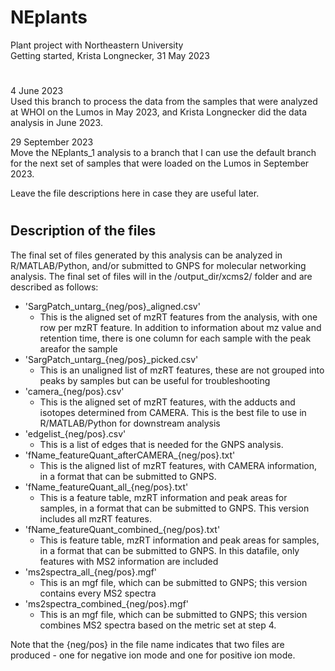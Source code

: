 # NEplants
Plant project with Northeastern University\
Getting started, Krista Longnecker, 31 May 2023

# 
4 June 2023\
Used this branch to process the data from the samples that were analyzed at WHOI on the Lumos in May 2023, and Krista Longnecker did the data analysis in June 2023. 

29 September 2023\
Move the NEplants_1 analysis to a branch that I can use the default branch for the next set of samples that were loaded on the Lumos in September 2023.

Leave the file descriptions here in case they are useful later.

#
## Description of the files
The final set of files generated by this analysis can be analyzed in R/MATLAB/Python, and/or submitted to GNPS for molecular networking analysis. 
The final set of files will in the /output_dir/xcms2/ folder and are described as follows:

* 'SargPatch_untarg_{neg/pos}_aligned.csv'
  * This is the aligned set of mzRT features from the analysis, with one row per mzRT feature. In addition to information about mz value and retention time, there is one column for each sample with the peak areafor the sample
* 'SargPatch_untarg_{neg/pos}_picked.csv'
  * This is an unaligned list of mzRT features, these are not grouped into peaks by samples but can be useful for troubleshooting
* 'camera_{neg/pos}.csv'
  * This is the aligned set of mzRT features, with the adducts and isotopes determined from CAMERA. This is the best file to use in R/MATLAB/Python for downstream analysis
* 'edgelist_{neg/pos}.csv'
  * This is a list of edges that is needed for the GNPS analysis.
* 'fName_featureQuant_afterCAMERA_{neg/pos}.txt'
  * This is the aligned list of mzRT features, with CAMERA information, in a format that can be submitted to GNPS.
* 'fName_featureQuant_all_{neg/pos}.txt'
  * This is a feature table, mzRT information and peak areas for samples, in a format that can be submitted to GNPS. This version includes all mzRT features.
* 'fName_featureQuant_combined_{neg/pos}.txt'
  * This is feature table, mzRT information and peak areas for samples, in a format that can be submitted to GNPS. In this datafile, only features with MS2 information are included
* 'ms2spectra_all_{neg/pos}.mgf'
  * This is an mgf file, which can be submitted to GNPS; this version contains every MS2 spectra 
* 'ms2spectra_combined_{neg/pos}.mgf'
  * This is an mgf file, which can be submitted to GNPS; this version combines MS2 spectra based on the metric set at step 4.

Note that the {neg/pos} in the file name indicates that two files are produced - one for negative ion mode and one for positive ion mode.


